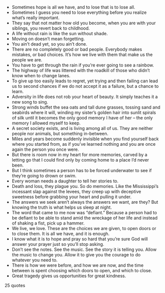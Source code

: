  - Sometimes hope is all we have, and to lose that is to lose all.
 - Sometimes I guess you need to lose everything before you realize what’s really important.
 - They say that not matter how old you become, when you are with your siblings, you revert back to childhood.
 - A life without rain is like the sun without shade.
 - Moving on doesn’t mean forgetting.
 - You ain’t dead yet, so you ain’t done.
 - There are no completely good or bad people. Everybody makes mistakes, or bad choices. It’s how we live with them that make us the people we are.
 - You have to get through the rain if you’re ever going to see a rainbow.
 - The highway of life was littered with the roadkill of those who didn’t know when to change lanes.
 - To give up too easily leads to regret, yet trying and then failing can lead us to second chances if we do not accept it as a failure, but a chance to learn.
 - Adversity in life does not rob your heart of beauty. It simply teaches it a new song to sing.
 - Strong winds buffet the sea oats and tall dune grasses, tossing sand and seabirds where it will, winding my sister’s golden hair into sunlit spirals of silk until it becomes the only good memory I have of her – the only memory I allowed myself to keep.
 - A secret society exists, and is living among all of us. They are neither people nor animals, but something in-between.
 - Miles and years become suddenly invisible when you find yourself back where you started from, as if you’ve learned nothing and you are once again the person you once were.
 - But there is room now in my heart for more memories, carved by a letting go that I could find only by coming home to a place I’d never been.
 - But I think sometimes a person has to be forced underwater to see if they’re going to drown or swim.
 - Every woman needs a daughter to tell her stories to.
 - Death and loss, they plague you. So do memories. Like the Mississippi’s incessant slap against the levees, they creep up with deceptive sweetness before grabbing your heart and pulling it under.
 - The answers we seek aren’t always the answers we want, are they? But knowing the truth is what helps us sleep at night.
 - The word that came to me now was “defiant.” Because a person had to be defiant to be able to stand amid the wreckage of her life and instead of shaking a fist, pick up a hammer.
 - We live, we love. These are the choices we are given, to open doors or to close them. It is all we have, and it is enough.
 - I know what it is to hope and pray so hard that you’re sure God will answer your prayer just so you’ll stop asking.
 - Don’t see the notes. See the music. See the story it is telling you. Allow the music to change you. Allow it to give you the courage to do whatever you need to.
 - There is how we were before, and how we are now, and the time between is spent choosing which doors to open, and which to close.
 - Great tragedy gives us opportunities for great kindness.

25 quotes